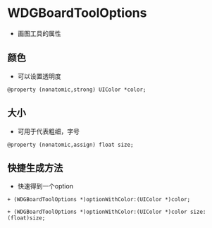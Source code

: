 # WDGBoardToolOptions

* 画图工具的属性

## 颜色

* 可以设置透明度

```objc
@property (nonatomic,strong) UIColor *color;
```

## 大小

* 可用于代表粗细，字号

```objc
@property (nonatomic,assign) float size;
```

## 快捷生成方法

* 快速得到一个option

```objc
+ (WDGBoardToolOptions *)optionWithColor:(UIColor *)color;

+ (WDGBoardToolOptions *)optionWithColor:(UIColor *)color size:(float)size;
```



